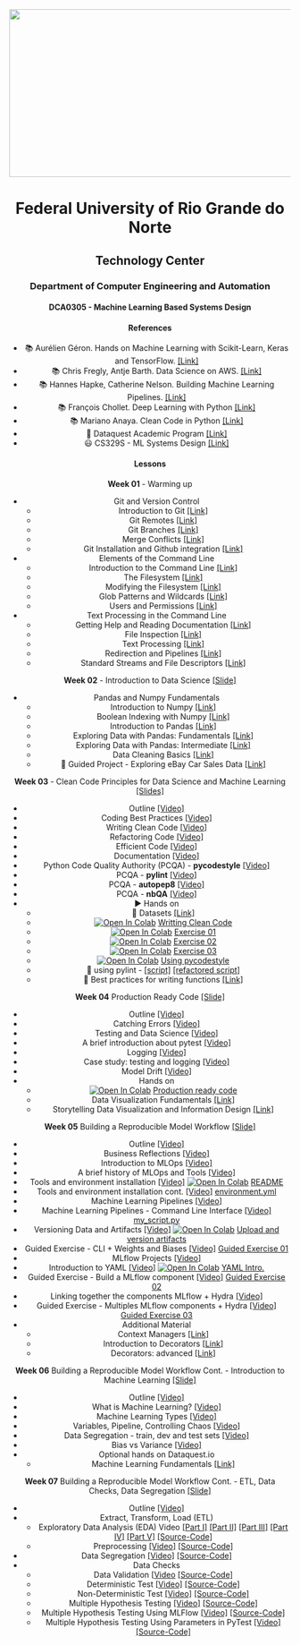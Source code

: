
<center><img width="700" height="300" src="https://drive.google.com/uc?export=view&id=1240Ba5OprEW7xy4UUFQgQjqWP8s-oKzd"></center>
<center>


# Federal University of Rio Grande do Norte
## Technology Center
### Department of Computer Engineering and Automation 

#### DCA0305 - Machine Learning Based Systems Design

#### References

- :books: Aurélien Géron. Hands on Machine Learning with Scikit-Learn, Keras and TensorFlow. [[Link]](https://www.oreilly.com/library/view/hands-on-machine-learning/9781492032632/)
- :books: Chris Fregly, Antje Barth. Data Science on AWS. [[Link]](https://www.oreilly.com/library/view/data-science-on/9781492079385/)
- :books: Hannes Hapke, Catherine Nelson. Building Machine Learning Pipelines. [[Link]](https://www.oreilly.com/library/view/building-machine-learning/9781492053187/)
- :books: François Chollet. Deep Learning with Python [[Link]](https://www.manning.com/books/deep-learning-with-python-second-edition)
- :books: Mariano Anaya. Clean Code in Python [[Link]](https://www.packtpub.com/product/clean-code-in-python-second-edition/9781800560215)
- :fist_right: Dataquest Academic Program [[Link]](https://www.dataquest.io/academic-program/)
- :smiley: CS329S - ML Systems Design [[Link]](https://stanford-cs329s.github.io/syllabus.html)

#### Lessons

**Week 01** - Warming up
- Git and Version Control
	- Introduction to Git [[Link]](https://app.dataquest.io/c/24/m/98/introduction-to-git)
	- Git Remotes [[Link]](https://app.dataquest.io/c/24/m/119/git-remotes)
	- Git Branches [[Link]](https://app.dataquest.io/c/24/m/120/git-branches)
	- Merge Conflicts [[Link]](https://app.dataquest.io/c/24/m/121/merge-conflicts)
	- Git Installation and Github integration [[Link]](https://app.dataquest.io/c/24/m/128/project%3A-git-installation-and-github-integration?path=2)
- Elements of the Command Line
	- Introduction to the Command Line [[Link]](https://app.dataquest.io/c/67/m/383/introduction-to-the-command-line)
	- The Filesystem [[Link]](https://app.dataquest.io/c/67/m/384/the-filesystem)
	- Modifying the Filesystem [[Link]](https://app.dataquest.io/c/67/m/385/modifying-the-filesystem)
	- Glob Patterns and Wildcards [[Link]](https://app.dataquest.io/c/67/m/386/glob-patterns-and-wildcards)
	- Users and Permissions [[Link]](https://app.dataquest.io/c/67/m/387/users-and-permissions)
- Text Processing in the Command Line
	- Getting Help and Reading Documentation [[Link]](https://app.dataquest.io/c/68/m/388/getting-help-and-reading-documentation)
	- File Inspection [[Link]](https://app.dataquest.io/c/68/m/389/file-inspection)
	- Text Processing [[Link]](https://app.dataquest.io/c/68/m/390/text-processing)
	- Redirection and Pipelines [[Link]](https://app.dataquest.io/c/68/m/391/redirection-and-pipelines)
	- Standard Streams and File Descriptors [[Link]](https://app.dataquest.io/c/68/m/392/standard-streams-and-file-descriptors)

**Week 02** - Introduction to Data Science [[Slide]](https://github.com/ivanovitchm/mlops/blob/main/week_02/week%20%2302.pdf)
- Pandas and Numpy Fundamentals
	- Introduction to Numpy [[Link]](https://app.dataquest.io/c/54/m/289/introduction-to-numpy)
	- Boolean Indexing with Numpy [[Link]](https://app.dataquest.io/c/54/m/290/boolean-indexing-with-numpy)
	- Introduction to Pandas [[Link]](https://app.dataquest.io/c/54/m/291/introduction-to-pandas)
	- Exploring Data with Pandas: Fundamentals [[Link]](https://app.dataquest.io/c/54/m/381/exploring-data-with-pandas%3A-fundamentals)
	- Exploring Data with Pandas: Intermediate [[Link]](https://app.dataquest.io/c/54/m/292/exploring-data-with-pandas%3A-intermediate)
	- Data Cleaning Basics [[Link]](https://app.dataquest.io/c/54/m/293/data-cleaning-basics)
	- :cowboy_hat_face: Guided Project - Exploring eBay Car Sales Data [[Link]](https://app.dataquest.io/c/54/m/294/guided-project%3A-exploring-ebay-car-sales-data)
	
**Week 03** - Clean Code Principles for Data Science and Machine Learning [[Slides]](https://github.com/ivanovitchm/mlops/blob/main/week_03/Coding_Best_Practices.pdf)
	
- Outline [[Video]](https://loom.com/share/22c62817b7044d00971024b300f854ca)
- Coding Best Practices [[Video]](https://loom.com/share/e40da31a79614d539e4bd98e8a846c0c)
- Writing Clean Code [[Video]](https://loom.com/share/9936fa3c506648ce9e623e4efdf3b981)
- Refactoring Code [[Video]](https://loom.com/share/00431f4eb13d47babe9c5019c297ce6e)
- Efficient Code [[Video]](https://loom.com/share/7962eff4f3bc4254a860258b900d59eb)
- Documentation [[Video]](https://loom.com/share/766f75940d0f4a81ba7aafd9332bcb72)
- Python Code Quality Authority (PCQA) - **pycodestyle** [[Video]](https://loom.com/share/750f69d757ac48e187a1de6ea463a69c)
- PCQA - **pylint** [[Video]](https://loom.com/share/0baabe39682c4b04a77db41213973f0e)
- PCQA - **autopep8** [[Video]](https://loom.com/share/8d638ca9db564b44bb17abfe0ef97727)
- PCQA - **nbQA** [[Video]](https://loom.com/share/5880424f13c745a29263e1757407db69)
- :arrow_forward: Hands on 
	- :floppy_disk: Datasets [[Link]](https://github.com/ivanovitchm/mlops/blob/main/week_03/data)
	- [![Open In Colab](https://colab.research.google.com/assets/colab-badge.svg)](http://colab.research.google.com/github/ivanovitchm/mlops/blob/main/week_03/code/1_Writing_Clean_Code.ipynb) [Writting Clean Code](https://github.com/ivanovitchm/mlops/blob/main/week_03/code/1_Writing_Clean_Code.ipynb)
	- [![Open In Colab](https://colab.research.google.com/assets/colab-badge.svg)](http://colab.research.google.com/github/ivanovitchm/mlops/blob/main/week_03/code/exercise_01_refactoring_code.ipynb) [Exercise 01](https://github.com/ivanovitchm/mlops/blob/main/week_03/code/exercise_01_refactoring_code.ipynb)
	- [![Open In Colab](https://colab.research.google.com/assets/colab-badge.svg)](http://colab.research.google.com/github/ivanovitchm/mlops/blob/main/week_03/code/exercise_02_optimizing_code_common_books_example.ipynb) [Exercise 02](https://github.com/ivanovitchm/mlops/blob/main/week_03/code/exercise_02_optimizing_code_common_books_example.ipynb)
	- [![Open In Colab](https://colab.research.google.com/assets/colab-badge.svg)](http://colab.research.google.com/github/ivanovitchm/mlops/blob/main/week_03/code/exercise_03_optimizing_code_holiday_gifts.ipynb) [Exercise 03](https://github.com/ivanovitchm/mlops/blob/main/week_03/code/exercise_03_optimizing_code_holiday_gifts.ipynb)
	- [![Open In Colab](https://colab.research.google.com/assets/colab-badge.svg)](http://colab.research.google.com/github/ivanovitchm/mlops/blob/main/week_03/code/Using_pycodestyle.ipynb) [Using pycodestyle](https://github.com/ivanovitchm/mlops/blob/main/week_03/code/Using_pycodestyle.ipynb)
	- :snake: using pylint - [[script]](https://github.com/ivanovitchm/mlops/blob/main/week_03/code/using_pylint.py) [[refactored script]](https://github.com/ivanovitchm/mlops/blob/main/week_03/code/using_pylint_refactored.py)
	- :memo: Best practices for writing functions [[Link]](https://app.dataquest.io/c/72/m/411/best-practices-for-writing-functions)

**Week 04** Production Ready Code [[Slide]](https://github.com/ivanovitchm/mlops/blob/main/week_04/production_ready_code.pdf)

- Outline [[Video]](https://loom.com/share/23b3e0e46d9c4a0694076b8b946dba49)
- Catching Errors [[Video]](https://loom.com/share/92a41ada029a47139e8db0ed9013260b)
- Testing and Data Science [[Video]](https://loom.com/share/2bfa70efd597484380a15351b51dddb6)
- A brief introduction about pytest [[Video]](https://loom.com/share/401fbe0c7d234616bc0f0a253ca7066e)
- Logging [[Video]](https://loom.com/share/ef653e27a24a4253b573601888d57813)
- Case study: testing and logging [[Video]](https://loom.com/share/a47ca7aa1b294da4b5cb5c732056bd74)
- Model Drift [[Video]](https://loom.com/share/188460d86ff4444d84ad46e3021d3ece)
- Hands on
	- [![Open In Colab](https://colab.research.google.com/assets/colab-badge.svg)](http://colab.research.google.com/github/ivanovitchm/mlops/blob/main/week_04/Production_Ready_Code.ipynb) [Production ready code](https://github.com/ivanovitchm/mlops/blob/main/week_04/Production_Ready_Code.ipynb)
	- Data Visualization Fundamentals [[Link]](https://app.dataquest.io/course/data-visualization-fundamentals)
	- Storytelling Data Visualization and Information Design [[Link]](https://app.dataquest.io/course/storytelling-information-design)

**Week 05** Building a Reproducible Model Workflow [[Slide]](https://github.com/ivanovitchm/mlops/blob/main/week_05/week_05_building_a_reproducible_model_workflow.pdf)

- Outline [[Video]](https://loom.com/share/ffda8c71fc73420bb033fec66154e7fd)
- Business Reflections [[Video]](https://loom.com/share/512b085e97df4ca4ad1e9b8794d271a2)
- Introduction to MLOps [[Video]](https://loom.com/share/3a900fc1485b485ebbff37aa48dd8a2c)
- A brief history of MLOps and Tools [[Video]](https://loom.com/share/a24d9f4fb71941439d3623b07e5462ed)
- Tools and environment installation [[Video]](https://loom.com/share/3f7ee44dbf00405a97610de213c74027) [![Open In Colab](https://colab.research.google.com/assets/colab-badge.svg)](http://colab.research.google.com/github/ivanovitchm/mlops/blob/main/week_05/code/README.ipynb) [README](https://github.com/ivanovitchm/mlops/blob/main/week_05/code/README.ipynb)
- Tools and environment installation cont. [[Video]](https://loom.com/share/c7e2699454fe41b2a1e07fcdfd0ae636) [environment.yml](https://github.com/ivanovitchm/mlops/blob/main/week_05/code/environment.yml)
- Machine Learning Pipelines [[Video]](https://loom.com/share/0a9d618a414c4e00b919f37c0f0f3fe0)
- Machine Learning Pipelines - Command Line Interface [[Video]](https://loom.com/share/ce45492a9cbf474999ca17079e18f2bf) [my_script.py](https://github.com/ivanovitchm/mlops/blob/main/week_05/code/my_script.py)
- Versioning Data and Artifacts [[Video]](https://loom.com/share/dc0afb390ea1477a9fa0ed94c3771b32) [![Open In Colab](https://colab.research.google.com/assets/colab-badge.svg)](http://colab.research.google.com/github/ivanovitchm/mlops/blob/main/week_05/code/upload-and-version-artifacts.ipynb) [Upload and version artifacts](https://github.com/ivanovitchm/mlops/blob/main/week_05/code/upload-and-version-artifacts.ipynb)
- Guided Exercise - CLI + Weights and Biases [[Video]](https://loom.com/share/84b54f1b3fce489684cb9abaa53cd1ad) [Guided Exercise 01](https://github.com/ivanovitchm/mlops/blob/main/week_05/code/guided_exercise_01.zip)
- MLflow Projects [[Video]](https://loom.com/share/6cc212dcf75b44599611aa3554d59baf)
- Introduction to YAML [[Video]](https://loom.com/share/21091ed6345f412bb55d641f71b80846) [![Open In Colab](https://colab.research.google.com/assets/colab-badge.svg)](http://colab.research.google.com/github/ivanovitchm/mlops/blob/main/week_05/code/Introduction_to_YAML.ipynb) [YAML Intro.](https://github.com/ivanovitchm/mlops/blob/main/week_05/code/Introduction_to_YAML.ipynb)
- Guided Exercise - Build a MLflow component [[Video]](https://loom.com/share/1d31eef285e8462d8b23a70c904952e6) [Guided Exercise 02](https://github.com/ivanovitchm/mlops/blob/main/week_05/code/guide_exercise_02.zip)
- Linking together the components MLflow + Hydra [[Video]](https://loom.com/share/45eafb8eada046939b9747b2fbff689f)
- Guided Exercise - Multiples MLflow components + Hydra [[Video]](https://loom.com/share/a9bf75d308464f5b8945cf7e4d63357d) [Guided Exercise 03](https://github.com/ivanovitchm/mlops/blob/main/week_05/code/guide_exercise_03.zip)
- Additional Material
	- Context Managers [[Link]](https://app.dataquest.io/c/72/m/412/context-managers/2/using-context-managers)
	- Introduction to Decorators [[Link]](https://app.dataquest.io/c/72/m/413/introduction-to-decorators)
	- Decorators: advanced [[Link]](https://app.dataquest.io/c/72/m/414/decorators%3A-advanced)

**Week 06** Building a Reproducible Model Workflow Cont. - Introduction to Machine Learning [[Slide]](https://github.com/ivanovitchm/mlops/blob/main/week_06/Introduction_ml.pdf)

- Outline [[Video]](https://loom.com/share/b9cb76cc4ad845f0a1854326f269a15e)
- What is Machine Learning? [[Video]](https://loom.com/share/37e55f4c176a433b821931561a86eafd)
- Machine Learning Types [[Video]](https://loom.com/share/c1b9603733034667800a0f9f5c9df29b)
- Variables, Pipeline, Controlling Chaos [[Video]](https://loom.com/share/70dc80d5eea843b890c602bb56e0b3cf)
- Data Segregation - train, dev and test sets [[Video]](https://loom.com/share/5413392ea05941db96bd9934b6c13e50)
- Bias vs Variance [[Video]](https://loom.com/share/c541eab8e9e44116bce1b11d70c8565c)
- Optional hands on Dataquest.io
	- Machine Learning Fundamentals [[Link]](https://www.dataquest.io/course/machine-learning-fundamentals/)

**Week 07** Building a Reproducible Model Workflow Cont. - ETL, Data Checks, Data Segregation [[Slide]](https://github.com/ivanovitchm/mlops/blob/main/week_07/Week%2007%20-%20ETL%2C%20Data%20Checks%2C%20Data%20Segregation.pdf)

- Outline [[Video]](https://loom.com/share/032bb30d236f4be392185df4421e1ff5)
- Extract, Transform, Load (ETL)
	- Exploratory Data Analysis (EDA) Video [[Part I]](https://loom.com/share/f391b6d758af40df854c943ec3704e86) [[Part II]](https://loom.com/share/67cd6859258d4b148cb7401935fdb918) [[Part III]](https://loom.com/share/1f18f337ed814d79996e94047c5adacf) [[Part IV]](https://loom.com/share/6abb0db9c70f46a0b2a09d9ad9c09a1b) [[Part V]](https://loom.com/share/c59cc97a9a774c8e92a3caa39956cd7e) [[Source-Code]](https://github.com/ivanovitchm/mlops/tree/main/week_07/Example_01)
	- Preprocessing [[Video]](https://loom.com/share/2c9883c138ed478e89359c3f13c23ea3) [[Source-Code]](https://github.com/ivanovitchm/mlops/tree/main/week_07/Example_02)
- Data Segregation [[Video]](https://loom.com/share/468d3e170178434c8dc1ac38988acbfb) [[Source-Code]](https://github.com/ivanovitchm/mlops/tree/main/week_07/Example_03)
- Data Checks
	- Data Validation [[Video](https://loom.com/share/6c784607da97493f8989106ec05ef627) [[Source-Code]](https://github.com/ivanovitchm/mlops/tree/main/week_07/Example_04)
	- Deterministic Test [[Video]](https://loom.com/share/7608747c200846e1a7c7b8c2e012a173) [[Source-Code]](https://github.com/ivanovitchm/mlops/tree/main/week_07/Example_05)
	- Non-Deterministic Test [[Video]](https://loom.com/share/66c4de310660494f942a02065f46147d) [[Source-Code]](https://github.com/ivanovitchm/mlops/tree/main/week_07/Example_06)
	- Multiple Hypothesis Testing [[Video]](https://loom.com/share/c41c7c258ccf44dc9a40d85db9eb8ac8) [[Source-Code]](https://github.com/ivanovitchm/mlops/tree/main/week_07/Example_07)
	- Multiple Hypothesis Testing Using MLFlow [[Video]](https://loom.com/share/c28fa645c36c4293be757c80a046a9ee) [[Source-Code]](https://github.com/ivanovitchm/mlops/tree/main/week_07/Example_08)
	- Multiple Hypothesis Testing Using Parameters in PyTest [[Video]](https://loom.com/share/2a69248e155c4a6eb858f21ccac733a7) [[Source-Code]](https://github.com/ivanovitchm/mlops/tree/main/week_07/Example_09)
